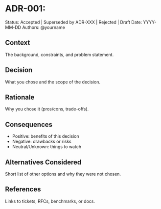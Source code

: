 # ADR-001: <Decision Title>
Status: Accepted | Superseded by ADR-XXX | Rejected | Draft
Date: YYYY-MM-DD
Authors: @yourname

## Context
The background, constraints, and problem statement.

## Decision
What you chose and the scope of the decision.

## Rationale
Why you chose it (pros/cons, trade-offs).

## Consequences
- Positive: benefits of this decision
- Negative: drawbacks or risks
- Neutral/Unknown: things to watch

## Alternatives Considered
Short list of other options and why they were not chosen.

## References
Links to tickets, RFCs, benchmarks, or docs.
